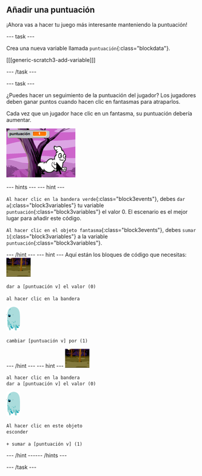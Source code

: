 ## Añadir una puntuación

¡Ahora vas a hacer tu juego más interesante manteniendo la puntuación!

--- task ---

Crea una nueva variable llamada `puntuación`{:class="blockdata"}.

[[[generic-scratch3-add-variable]]]

--- /task ---

--- task ---

¿Puedes hacer un seguimiento de la puntuación del jugador? Los jugadores deben ganar puntos cuando hacen clic en fantasmas para atraparlos.

Cada vez que un jugador hace clic en un fantasma, su puntuación debería aumentar.

![Incrementar la puntuación](images/ghost-score-test.png)

--- hints ---
 --- hint ---

`Al hacer clic en la bandera verde`{:class="block3events"}, debes `dar a`{:class="block3variables"} tu variable `puntuación`{:class="block3variables"} el valor 0. El escenario es el mejor lugar para añadir este código.

`Al hacer clic en el objeto fantasma`{:class="block3events"}, debes `sumar 1`{:class="block3variables"} a la variable `puntuación`{:class="block3variables"}.

--- /hint --- --- hint --- Aquí están los bloques de código que necesitas: ![icono de fondo](images/ghost-backdrop.png)

```blocks3
dar a [puntuación v] el valor (0)

al hacer clic en la bandera
```

![objeto fantasma](images/ghost-sprite.png)

```blocks3
cambiar [puntuación v] por (1)
```

--- /hint --- --- hint --- ![icono de fondo](images/ghost-backdrop.png)

```blocks3
al hacer clic en la bandera
dar a [puntuación v] el valor (0)
```

![objeto fantasma](images/ghost-sprite.png)

```blocks3
Al hacer clic en este objeto
esconder

+ sumar a [puntuación v] (1)
```

--- /hint ------ /hints ---

--- /task ---